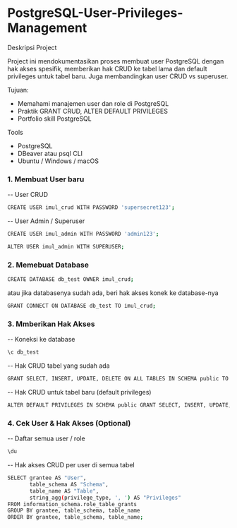# PostgreSQL-User-Privileges-Management

Deskripsi Project

Project ini mendokumentasikan proses membuat user PostgreSQL dengan hak akses spesifik, memberikan hak CRUD ke tabel lama dan default privileges untuk tabel baru. Juga membandingkan user CRUD vs superuser.

Tujuan:
- Memahami manajemen user dan role di PostgreSQL
- Praktik GRANT CRUD, ALTER DEFAULT PRIVILEGES
- Portfolio skill PostgreSQL

Tools
- PostgreSQL
- DBeaver atau psql CLI
- Ubuntu / Windows / macOS

### 1. Membuat User baru

-- User CRUD

```bash 
CREATE USER imul_crud WITH PASSWORD 'supersecret123';
```

-- User Admin / Superuser

```bash 
CREATE USER imul_admin WITH PASSWORD 'admin123';
```
```bash 
ALTER USER imul_admin WITH SUPERUSER;
```

### 2. Memebuat Database

```bash 
CREATE DATABASE db_test OWNER imul_crud;
```
atau jika databasenya sudah ada, beri hak akses konek ke database-nya

```bash 
GRANT CONNECT ON DATABASE db_test TO imul_crud;
```

### 3. Mmberikan Hak Akses

-- Koneksi ke database

```bash 
\c db_test
```

-- Hak CRUD tabel yang sudah ada

```bash 
GRANT SELECT, INSERT, UPDATE, DELETE ON ALL TABLES IN SCHEMA public TO imul_crud;
```

-- Hak CRUD untuk tabel baru (default privileges)

```bash 
ALTER DEFAULT PRIVILEGES IN SCHEMA public GRANT SELECT, INSERT, UPDATE, DELETE ON TABLES TO imul_crud;
```

### 4. Cek User & Hak Akses (Optional)

-- Daftar semua user / role

```bash 
\du
```

-- Hak akses CRUD per user di semua tabel

```bash 
SELECT grantee AS "User",
       table_schema AS "Schema",
       table_name AS "Table",
       string_agg(privilege_type, ', ') AS "Privileges"
FROM information_schema.role_table_grants
GROUP BY grantee, table_schema, table_name
ORDER BY grantee, table_schema, table_name;
```




